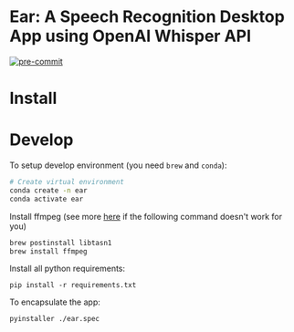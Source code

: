 # Ear: A Speech Recognition Desktop App using OpenAI Whisper API

[![pre-commit](https://img.shields.io/badge/pre--commit-enabled-brightgreen?logo=pre-commit)](https://github.com/pre-commit/pre-commit)


# Install


# Develop

To setup develop environment (you need `brew` and `conda`):
```bash
# Create virtual environment
conda create -n ear
conda activate ear
```

Install ffmpeg (see more [here](https://qiita.com/ko-izumi/items/449aa2f00ae5bd127672) if the following command doesn't work for you)
```bash
brew postinstall libtasn1
brew install ffmpeg
```

Install all python requirements:
```
pip install -r requirements.txt
```

To encapsulate the app:
```bash
pyinstaller ./ear.spec
```
